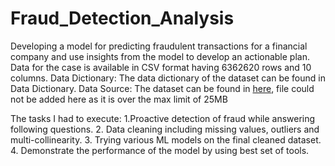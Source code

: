 # Fraud_Detection_Analysis
Developing a model for predicting fraudulent transactions for a financial company and use insights from the model to develop an actionable plan. Data for the case is available in CSV format having 6362620 rows and 10 columns.
Data Dictionary: The data dictionary of the dataset can be found in Data Dictionary.
Data Source: The dataset can be found in [here](https://drive.google.com/file/d/1F3BPsVFMolfjn8Qiwwfg848Ox32iB5P2/view?usp=sharing), file could not be added here as it is over the max limit of 25MB

The tasks I had to execute:
1.Proactive detection of fraud while answering following questions.
2. Data cleaning including missing values, outliers and multi-collinearity.
3. Trying various ML models on the final cleaned dataset.
4. Demonstrate the performance of the model by using best set of tools.
